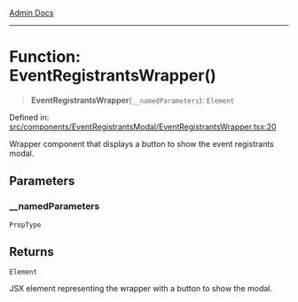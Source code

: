 [Admin Docs](/)

***

# Function: EventRegistrantsWrapper()

> **EventRegistrantsWrapper**(`__namedParameters`): `Element`

Defined in: [src/components/EventRegistrantsModal/EventRegistrantsWrapper.tsx:20](https://github.com/abhassen44/talawa-admin/blob/285f7384c3d26b5028a286d84f89b85120d130a2/src/components/EventRegistrantsModal/EventRegistrantsWrapper.tsx#L20)

Wrapper component that displays a button to show the event registrants modal.

## Parameters

### \_\_namedParameters

`PropType`

## Returns

`Element`

JSX element representing the wrapper with a button to show the modal.

